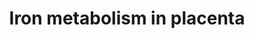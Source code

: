 ---
annotations:
- type: Pathway Ontology
  value: iron homeostasis pathway
- type: Pathway Ontology
  value: iron transport pathway
authors:
- MaintBot
- Mkutmon
description: During pregnancy, iron is transported from mother to fetus across the
  placenta. Iron is essential for many biological processes, including the transfer
  of oxygen in blood, but it can also be toxic. Elaborate and elegant mechanisms have
  evolved to make sure that the potential for oxidative damage is minimized. This
  description of Iron pathway through the placenta, and its regulation is purposed
  to understand the effect of Iron deficiency or Iron overload of the mother on the
  fetus.
last-edited: 2015-06-30
organisms:
- Bos taurus
redirect_from:
- /index.php/Pathway:WP2908
- /instance/WP2908
schema-jsonld:
- '@context': https://schema.org/
  '@id': https://wikipathways.github.io/pathways/WP2908.html
  '@type': Dataset
  creator:
    '@type': Organization
    name: WikiPathways
  description: During pregnancy, iron is transported from mother to fetus across the
    placenta. Iron is essential for many biological processes, including the transfer
    of oxygen in blood, but it can also be toxic. Elaborate and elegant mechanisms
    have evolved to make sure that the potential for oxidative damage is minimized.
    This description of Iron pathway through the placenta, and its regulation is purposed
    to understand the effect of Iron deficiency or Iron overload of the mother on
    the fetus.
  keywords:
  - FeIII
  - TFRC
  - FeII
  - MCOLN1
  - ACO1
  - STEAP3
  - SLC40A1
  - TFR2
  - HEPHL1
  - FTH1RNA
  - IREB2
  - HAMP
  - SLC11A2
  - TF
  license: CC0
  name: Iron metabolism in placenta
seo: CreativeWork
title: Iron metabolism in placenta
wpid: WP2908
---